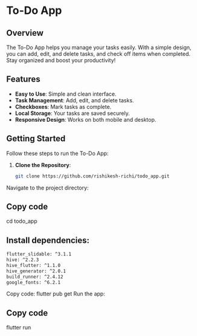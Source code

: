 # To-Do App

## Overview
The To-Do App helps you manage your tasks easily. With a simple design, you can add, edit, and delete tasks, and check off items when completed. Stay organized and boost your productivity!

## Features
- **Easy to Use**: Simple and clean interface.
- **Task Management**: Add, edit, and delete tasks.
- **Checkboxes**: Mark tasks as complete.
- **Local Storage**: Your tasks are saved securely.
- **Responsive Design**: Works on both mobile and desktop.

## Getting Started
Follow these steps to run the To-Do App:

1. **Clone the Repository**:
   ```bash
   git clone https://github.com/rishikesh-richi/todo_app.git

Navigate to the project directory:

## Copy code
cd todo_app
## Install dependencies:
  ```bash
  flutter_slidable: ^3.1.1
  hive: ^2.2.3
  hive_flutter: ^1.1.0
  hive_generator: ^2.0.1
  build_runner: ^2.4.12
  google_fonts: ^6.2.1
```
Copy code:
flutter pub get
Run the app:

## Copy code
flutter run
